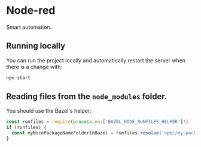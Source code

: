 # Node-red

Smart automation.

## Running locally

You can run the project locally and automatically restart the server when there is a change with:

```bash
npm start
```

## Reading files from the `node_modules` folder.

You should use the Bazel's helper:

```ts
const runfiles = require(process.env['BAZEL_NODE_RUNFILES_HELPER']!)
if (runfiles) {
  const myNicePackageNameFolderInBazel = runfiles.resolve('npm//my-package-name')
}
```
